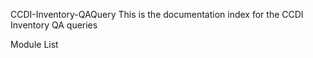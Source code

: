 CCDI-Inventory-QAQuery
This is the documentation index for the CCDI Inventory QA queries



Module List
